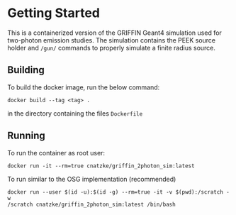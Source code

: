 # Getting Started
This is a containerized version of the GRIFFIN Geant4 simulation used for two-photon emission studies. The simulation contains the PEEK source holder and ```/gun/``` commands to properly simulate a finite radius source.  

## Building 
To build the docker image, run the below command:
```
docker build --tag <tag> .
```
in the directory containing the files `Dockerfile`

## Running 
To run the container as root user:
```
docker run -it --rm=true cnatzke/griffin_2photon_sim:latest
```
To run similar to the OSG implementation (recommended)
```
docker run --user $(id -u):$(id -g) --rm=true -it -v $(pwd):/scratch -w
/scratch cnatzke/griffin_2photon_sim:latest /bin/bash 
```
